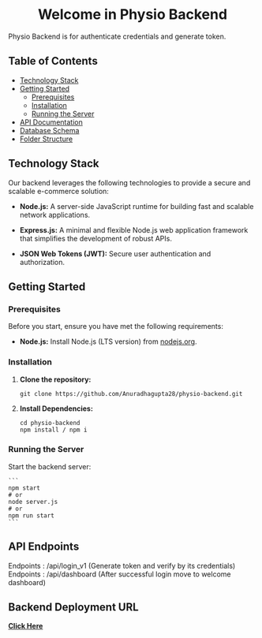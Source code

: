 <h1 align="center">Welcome in Physio Backend</h1>


Physio Backend is for authenticate credentials and generate token.

## Table of Contents

- [Technology Stack](#technology-stack)
- [Getting Started](#getting-started)
  - [Prerequisites](#prerequisites)
  - [Installation](#installation)
  - [Running the Server](#running-the-server)
- [API Documentation](#api-documentation)
- [Database Schema](#database-schema)
- [Folder Structure](#folder-structure)

## Technology Stack

Our backend leverages the following technologies to provide a secure and scalable e-commerce solution:

- **Node.js:** A server-side JavaScript runtime for building fast and scalable network applications.

- **Express.js:** A minimal and flexible Node.js web application framework that simplifies the development of robust APIs.

- **JSON Web Tokens (JWT):** Secure user authentication and authorization.

## Getting Started

### Prerequisites

Before you start, ensure you have met the following requirements:

- **Node.js:** Install Node.js (LTS version) from [nodejs.org](https://nodejs.org/).

### Installation

1. **Clone the repository:**

   ```shell
   git clone https://github.com/Anuradhagupta28/physio-backend.git

2. **Install Dependencies:**

    ```shell
    cd physio-backend
    npm install / npm i

### Running the Server

Start the backend server:

    ```
    npm start
    # or
    node server.js
    # or
    npm run start
    ```

## API Endpoints

   Endpoints : /api/login_v1   (Generate token and verify by its credentials)
   <br>
   Endpoints : /api/dashboard  (After successful login move to welcome dashboard)

## Backend Deployment URL

<strong>
  <a href="https://physio-backend.onrender.com/">Click Here</a>
</strong>